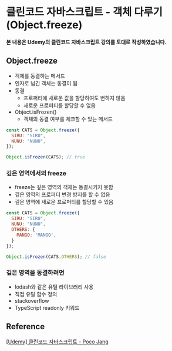 # 클린코드 자바스크립트 - 객체 다루기(Object.freeze)



**본 내용은 Udemy의 클린코드 자바스크립트 강의를 토대로 작성하였습니다.**



## Object.freeze

* 객체를 동결하는 메서드
* 인자로 넘긴 객체는 동결이 됨
* 동결
  * 프로퍼티에 새로운 값을 할당하여도 변하지 않음
  * 새로운 프로퍼티를 할당할 수 없음
* Object.isFrozen()
  * 객체의 동결 여부를 체크할 수 있는 메서드

```JavaScript
const CATS = Object.freeze({
  SIRU: "SIRU",
  NUNU: "NUNU",
});

Object.isFrozen(CATS); // true
```



### 깊은 영역에서의 freeze

* freeze는 깊은 영역의 객체는 동결시키지 못함
* 깊은 영역의 프로퍼티 변경 방지를 할 수 없음
* 깊은 영역에 새로운 프로퍼티를 할당할 수 있음

```JavaScript
const CATS = Object.freeze({
  SIRU: "SIRU",
  NUNU: "NUNU",
  OTHERS: {
    MANGO: 'MANGO',
  }
});

Object.isFrozen(CATS.OTHERS); // false
```



### 깊은 영역을 동결하려면

* lodash와 같은 유틸 라이브러리 사용
* 직접 유틸 함수 정의
* stackoverflow
* TypeScript readonly 키워드



## Reference

[[Udemy] 클린코드 자바스크립트 - Poco Jang](https://www.udemy.com/course/clean-code-js/)

